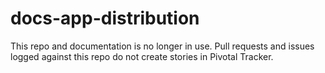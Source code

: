 # docs-app-distribution

This repo and documentation is no longer in use.
Pull requests and issues logged against this repo do not create stories in Pivotal Tracker.
